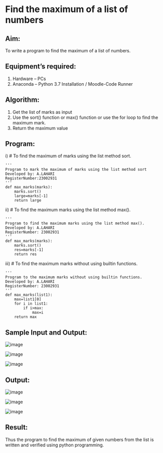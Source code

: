 # Find the maximum of a list of numbers
## Aim:
To write a program to find the maximum of a list of numbers.
## Equipment’s required:
1.	Hardware – PCs
2.	Anaconda – Python 3.7 Installation / Moodle-Code Runner
## Algorithm:
1.	Get the list of marks as input
2.	Use the sort() function or max() function or use the for loop to find the maximum mark.
3.	Return the maximum value
## Program:

i)	# To find the maximum of marks using the list method sort.
```
''' 
Program to mark the maximum of marks using the list method sort
Developed by: A.LAHARI
RegisterNumber:23002931 
'''
def max_marks(marks):
    marks.sort()
    large=marks[-1]
    return large

```

ii)	# To find the maximum marks using the list method max().
```
''' 
Program to find the maximum marks using the list method max().
Developed by: A.LAHARI
RegisterNumber: 23002931
'''
def max_marks(marks):
    marks.sort()
    res=marks[-1]
    return res

```

iii) # To find the maximum marks without using builtin functions.
```
''' 
Program to the maximum marks without using builtin functions.
Developed by: A.LAHARI
RegisterNumber: 23002931
'''
def max_marks(list1):
    max=list1[0]
    for i in list1:
        if i>max:
            max=i
    return max

```
## Sample Input and Output:

![image](https://github.com/AnnaLahari/FindMaximum/assets/149365425/741c15bf-25af-4c02-9134-c6d796b7e967)

![image](https://github.com/AnnaLahari/FindMaximum/assets/149365425/7adc80df-8f12-4b8e-9c0c-e58f68efead9)

![image](https://github.com/AnnaLahari/FindMaximum/assets/149365425/50520dcd-f97b-4b2c-af03-644a3803baea)


## Output:
![image](https://github.com/AnnaLahari/FindMaximum/assets/149365425/d753e44a-c7b7-41ff-b4ad-a72081d24a88)

![image](https://github.com/AnnaLahari/FindMaximum/assets/149365425/3f9e258c-4431-4fb4-8283-45b504f1ddbe)

![image](https://github.com/AnnaLahari/FindMaximum/assets/149365425/443cd169-33a2-4e75-905b-7fc1f739f7c9)

## Result:
Thus the program to find the maximum of given numbers from the list is written and verified using python programming.
